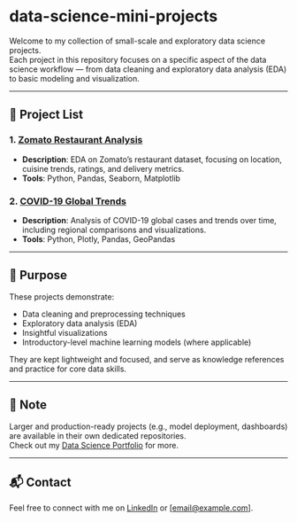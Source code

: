 # data-science-mini-projects
Welcome to my collection of small-scale and exploratory data science projects.  
Each project in this repository focuses on a specific aspect of the data science workflow — from data cleaning and exploratory data analysis (EDA) to basic modeling and visualization.

---

## 📂 Project List

### 1. [Zomato Restaurant Analysis]([./zomato-eda-analysis](https://github.com/amrgaberM/data-science-mini-projects/tree/main/zomato-eda-analysis))
- **Description**: EDA on Zomato’s restaurant dataset, focusing on location, cuisine trends, ratings, and delivery metrics.
- **Tools**: Python, Pandas, Seaborn, Matplotlib

### 2. [COVID-19 Global Trends](./covid19-global-trends)
- **Description**: Analysis of COVID-19 global cases and trends over time, including regional comparisons and visualizations.
- **Tools**: Python, Plotly, Pandas, GeoPandas

---

## 🎯 Purpose

These projects demonstrate:
- Data cleaning and preprocessing techniques  
- Exploratory data analysis (EDA)  
- Insightful visualizations  
- Introductory-level machine learning models (where applicable)

They are kept lightweight and focused, and serve as knowledge references and practice for core data skills.

---

## 📌 Note

Larger and production-ready projects (e.g., model deployment, dashboards) are available in their own dedicated repositories.  
Check out my [Data Science Portfolio](https://github.com/your-username/data-science-portfolio) for more.

---

## 📬 Contact

Feel free to connect with me on [LinkedIn](https://www.linkedin.com/in/your-profile) or [email@example.com].


